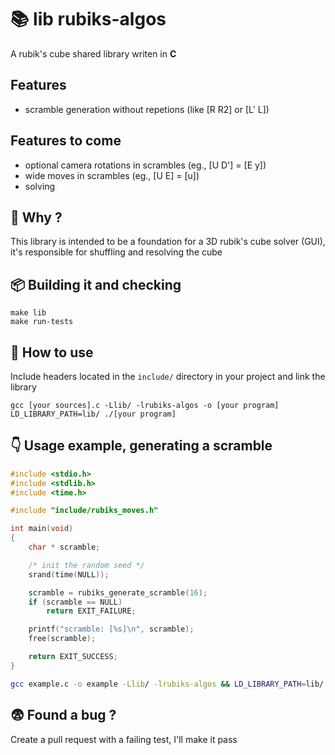 

# 📚 lib rubiks-algos

A rubik's cube shared library writen in **C**


## Features

- scramble generation without repetions (like [R R2] or [L' L])


## Features to come

- optional camera rotations in scrambles (eg., [U D'] = [E y])
- wide moves in scrambles (eg., [U E] = [u])
- solving


## 🫨 Why ?

This library is intended to be a foundation for a 3D rubik's cube solver (GUI),
it's responsible for shuffling and resolving the cube


## 📦 Building it and checking

```
make lib
make run-tests
```


## 🤔 How to use

Include headers located in the `include/` directory in your project and link the library
```
gcc [your sources].c -Llib/ -lrubiks-algos -o [your program]
LD_LIBRARY_PATH=lib/ ./[your program]
```


## 👇 Usage example, generating a scramble

```C
#include <stdio.h>
#include <stdlib.h>
#include <time.h>

#include "include/rubiks_moves.h"

int main(void)
{
	char * scramble;

	/* init the random seed */
	srand(time(NULL));

	scramble = rubiks_generate_scramble(16);
	if (scramble == NULL)
		return EXIT_FAILURE;

	printf("scramble: [%s]\n", scramble);
	free(scramble);

	return EXIT_SUCCESS;
}

```
```bash
gcc example.c -o example -Llib/ -lrubiks-algos && LD_LIBRARY_PATH=lib/ ./example
```


## 😨 Found a bug ?

Create a pull request with a failing test, I'll make it pass
